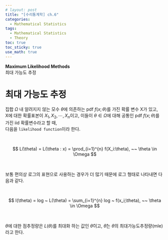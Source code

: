 ```yaml
---
# layout: post
title: "[수리통계학] ch.6"
categories: 
  - Mathematical Statistics
tags:
  - Mathematical Statistics
  - Theory
toc: true
toc_sticky: true
use_math: true
---
```

**Maximum Likelihood Methods**<br>
최대 가능도 추정

# 최대 가능도 추정

집합 $\Omega$ 내 알려지지 않는 모수 $\theta$에 의존하는 pdf $f(x; \theta)$를 가진 확률 변수 X가 있고,<br>
X에 대한 확률표본이 $X_1, X_2, \cdots, X_n$이고, 이들이 $\theta \in \Omega$에 대해 공통인 pdf $f(x; \theta)$를 가진 iid 확률변수라고 할 때,
<br>
다음을 `likelihood function`이라 한다.

<br>

$$
L(\theta) = L(\theta : x) = \prod_{i=1}^{n} f(X_i:\theta), ~~ \theta \in \Omega
$$

<br>

보통 편의상 로그의 표현으로 사용하는 경우가 더 많기 때문에 로그 형태로 나타내면 다음과 같다.

<br>

$$
l(\theta) = log ~ L(\theta) = \sum_{i=1}^{n} log ~ f(x_i;\theta), ~~ \theta \in \Omega
$$

<br>

$\theta$에 대한 점추정량은 $L(\theta)$를 최대화 하는 값인 $\hat{\theta}$이고, $\hat{\theta}$는 $\theta$의 최대가능도추정량(mle)라고 한다.
